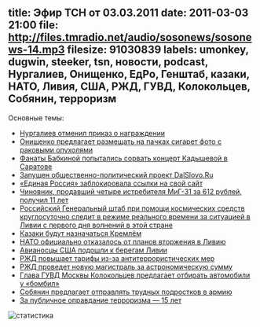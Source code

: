 title: Эфир ТСН от 03.03.2011
date: 2011-03-03 21:00
file: http://files.tmradio.net/audio/sosonews/sosonews-14.mp3
filesize: 91030839
labels: umonkey, dugwin, steeker, tsn, новости, podcast, Нургалиев, Онищенко, ЕдРо, Генштаб, казаки, НАТО, Ливия, США, РЖД, ГУВД, Колокольцев, Собянин, терроризм
---
Основные темы:

<ul>
<li><a href="http://txt.newsru.com/russia/02mar2011/nurgalievotmenil.html">Нургалиев отменил приказ о награждении</a></li>
<li><a href="http://www.interfax.ru/news.asp?id=179240">Онищенко предлагает размещать на пачках сигарет фото с раковыми опухолями</a></li>
<li><a href="http://www.fontanka.ru/2011/03/03/083/">Фанаты Бабкиной попытались сорвать концерт Кадышевой в Саратове</a></li>
<li><a href="http://www.dalslovo.ru/">Запущен общественно-политический проект DalSlovo.Ru</a></li>
<li><a href="http://wffw.info/?p=56373">«Единая Россия» заблокировала ссылки на свой сайт</a></li>
<li><a href="http://txt.newsru.com/russia/25feb2011/4miga.html">Чиновник, продавший четыре истребителя МиГ-31 за 612 рублей, получил 11 лет</a></li>
<li><a href="http://txt.newsru.com/world/01mar2011/libya_2.html">Российский Генеральный штаб при помощи космических средств круглосуточно следит в режиме реального времени за ситуацией в Ливии с первого дня волнений в этой стране</a></li>
<li><a href="http://nr2.ru/policy/321074.html">Казаки будут назначаться Кремлём</a></li>
<li><a href="http://news.km.ru/nato-ofitsialno-otkazalos-ot-planov-po-napadeniyu-na-liviyu">НАТО официально отказалось от планов вторжения в Ливию</a></li>
<li><a href="http://www.nr2.ru/inworld/322508.html">Авианосцы США подошли к берегам Ливии</a></li>
<li><a href="http://gazeta.ru/news/lenta/2011/03/02/n_1727761.shtml">РЖД повышает тарифы из-за антитеррористических мер</a></li>
<li><a href="http://www.bfm.ru/articles/2011/01/28/rzhd-zamahnulas-na-400-km-v-chas-mezhdu-moskvoj-i-piterom.html">РЖД проведет новую магистраль за астрономическую сумму</a></li>
<li><a href="http://www.bfm.ru/news/2010/12/22/kolokolcev-predlagaet-otbirat-mashiny-u-bombil.html">Глава ГУВД Москвы Колокольцев предлагает отбирать автомобили у «бомбил»</a></li>
<li><a href="http://www.interfax-russia.ru/Moscow/main.asp?id=200924">Собянин предлагает отправлять трудных подростков в армию</a></li>
<li><a href="http://ru.wikinews.org/wiki/За_публичное_оправдание_терроризма_—_15_лет">За публичное оправдание терроризма — 15 лет</a></li>
</ul>

![статистика](http://files.tmradio.net/audio/sosonews/sosonews-14.png)
